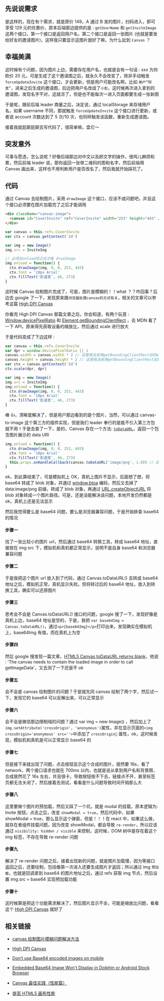## 先说说需求

是这样的，现在有个需求，就是原价 149，A 通过 B 发的图片，扫码进入，即可享受 129 元的优惠价，原本后端那边提供的是 : `getUserName` 和 `getInviteImage` 这两个接口，第一个接口是返回用户名，第二个接口是返回一张图片 (也就是要发给好友的邀请图片)，这样我只要显示这图片就好了嘛，为什么扯到 `Canvas` ？

## 幸福美满

这时候有个问题，因为图片上边，需要存在用户名，也就是会有一句话 : xxx 为你砍价 20 元，可是生成了这个邀请图之后，就永久不会改变了，除非手动触发 `forceUpdateInvite` 这个接口，才会更新，但是用户可能改名啊，比如 `用户“阿宽”`，进来之后生成的邀请图，后边把用户名改成了`小彭`，这时候再次进入拿到的邀请图，发现名字不对，这就凉了，但是也不能每次一进入页面都要生成一张新图

于是呢，跟前后端 leader 商量之后，决定说，通过 localStorage 来存储用户名，如果 username 不同，那就触发 `forceUpdateInvite` 这个接口进行更新，或者说 account 次数达到了 5 次/10 次，也同样触发该函数，重新生成邀请图。

接着我就屁颠屁颠去写代码了，很简单嘛，盘它～

## 突发意外

可事与愿违，怎么说呢？好像后端那边对中文以及颜文字的操作，很鸡儿麻烦和累，然后前端 leader 说，那你返回一张带二维码的图和名字，然后前端用 Canvas 画出来，这样也不用判断用户是否改名了，然后我就开始踩坑了。

## 代码

通过 Canvas 去绘制图片，采用 `drawImage` 这个接口，应该不成问题吧，并且这个接口必须要在图片加载完了之后才能调用

```html
<div className="canvas-image">
  <canvas id="CoverInvite" ref="CoverInvite" width="253" height="443" />
</div>
```

```javascript
var canvas = this.refs.CoverInvite
var ctx = canvas.getContext('2d')

var img = new Image()
img.src = InviteImg

// 必须在onload完之后才能 drwaImage
img.onload = function() {
  ctx.drawImage(img, 0, 0, 253, 443)
  ctx.font = '10px Arial'
  ctx.fillText('彭道宽', 46, 273)
}
```

这时候 Canvas 绘制图片完成了，可是，图片是模糊的！！what ？？咋回事？后边去 google 了一下，发现原来跟`浏览器处理canvas的方式有关`，相关的文章可以参考这篇 [High DPI Canvas](https://www.html5rocks.com/en/tutorials/canvas/hidpi/)

你看完 High DPI Canvas 那篇文章之后，你会知道，有两个玩意 : [Window.devicePixelRatio](https://developer.mozilla.org/zh-CN/docs/Web/API/Window/devicePixelRatio)
和 [Element.getBoundingClientRect](https://developer.mozilla.org/zh-CN/docs/Web/API/Element/getBoundingClientRect) ，去 MDN 看了一下 API，原来得先获取设备的缩放比，然后通过 scale 进行放大

于是代码变成了下边这样 :

```javascript
var canvas = this.refs.CoverInvite
var dpr = window.devicePixelRatio || 1
canvas.width = canvas.width * 2 // 这里我没采用getBoundingClientRect后的width
canvas.height = canvas.height * 2 // 这里我没采用getBoundingClientRect后的height
var ctx = canvas.getContext('2d')
ctx.scale(dpr, dpr)

var img = new Image()
img.src = InviteImg
img.onload = function() {
  ctx.drawImage(img, 0, 0, 253, 443)
  ctx.font = '10px Arial'
  ctx.fillText('彭道宽', 46, 273)
}
```

棒 👍，清晰度解决了，但是用户那边看到的是个图片，当然，可以通过 canvas-to-image 这个第三方的插件实现，但是我们 leader 奉行的是能不引入第三方包就不用！于是去查了一下，是的，Canvas 存在一个方法: [`toDataURL`](<(https://developer.mozilla.org/zh-CN/docs/Web/API/HTMLCanvasElement/toDataURL#Example:_Dynamically_change_images)>)，返回一个包含图片展示的 data URI

```javascript
img.onload = function() {
  ctx.drawImage(img, 0, 0, 253, 443)
  ctx.font = '10px Arial'
  ctx.fillText('彭道宽', 46, 273)
  this.props.onHandleCallback(canvas.toDataURL('image/png', 1.0)) // 回传此data URI
}
```

ok，到此算结束了，可是模拟机上 OK，真机上图片不显示，后面想了想，将 base64 转成了 blob 对象，并通过 [window.btoa](https://developer.mozilla.org/zh-CN/docs/Web/API/WindowBase64/btoa) 编码，然后又去掉了 data:image/png 前缀，转成了 blob 对象，再通过 [URL.createObjectURL](https://developer.mozilla.org/zh-CN/docs/Web/API/URL/createObjectURL) 将 blob 对象转成一个图片路径。可是，还是没能解决该问题，本地开发仍然都是 ok，真机上还是无法显示

然后我觉得要么是 base64 问题，要么是浏览器兼容问题，于是开始排查 base64 的情况

#### 步骤一

找了一张比较小的图片 url，然后通过 base64 转换工具，转成 base64 地址，直接放在 img src 下，模拟机和真机都正常显示，说明不是自身 base64 和浏览器兼容问题

#### 步骤二

于是我把这个图片 url 放入到了代码，通过 Canvas.toDataURL() 去转成 base64 地址之后，模拟机正常，真机显示失败。但将转过后的 base64 地址，放入到转换工具，确实可以还原图片

#### 步骤三

思考会不会是 Canvas.toDataURL() 接口的问题，google 搜了一下，发现好像是真机上边，base64 地址是空的，于是，我把 `var base64Img = Canvas.toDataURL()`，通过`<p>{base64Img}</p>`打印出来，发现确实在模拟机上，base64Img 有值，而在真机上为空

#### 步骤四

然后 google 搜发现一篇文章，[HTML5 Canvas toDataURL returns blank](https://stackoverflow.com/questions/31193418/html5-canvas-todataurl-returns-blank)，他说 : 'The canvas needs to contain the loaded image in order to call getImageData'，又去测了一下还是不 ok

#### 步骤五

会不会是 canvas 绘制图片的问题？于是就先同 canvas 绘制了两个字，然后试一下，发现它的 base64 可以反解出来，可以正常显示

#### 步骤六

会不会是微信那边限制域的问题？通过 var img = new Image() ，然后加上了`img.setAttribute('crossOrigin', 'anonymous')`属性，并在显示页面的`<img crossOrigin='anonymous' src=''>`中添加了 `crossOrigin` 属性，ok，这时候发现，模拟机和真机是可以正常显示 base64 的

#### 步骤七

但是接下来就出现了问题，点击按钮显示这个合成的图片，居然要 16s，看了 network，两个接口请求也就在 700ms 以内，也就是说从拿到用户名和背景图，合成居然花了 16s 左右，并且很卡，导致按钮按不下去，链接点不开，甚至标签页都无法关闭了，然后接着去测试，看看是什么问题导致时间开销那么大

#### 步骤八

这里要做个图片的预加载，然后又踩了一个坑，就是 modal 的挂载，原本逻辑为: Invite 按钮，点击之后，改变 `showModal = true`，然后代码中，如果 showModal = true，那么显示这个弹窗，但是！！！在 react 中，如果这么做，就存在者组件挂载问题，因为改变 showModal，都会导致 `re-render`，所以应该通过 `visibility: hidden / visible` 来控制，这时候，DOM 树中是存在着这个 img 标签，不存在导致 re-render 问题

#### 步骤九

解决了 re-render 问题之后，接着出现新的问题，就是图片加载慢，因为等接口返回之后，还要绘制，包括像第一次进入还要生成图片才返回；所以通过 img `预加载`，也就是回调拿到 base64 的图片地址之后，通过 refs 获取 img 节点，然后设置 img.src = base64 实现预加载功能

#### 步骤十

这时候算是把这个功能需求解决了，然后图片显示不全，可能是缩放比问题，看看这个 [High DPI Canvas](https://www.html5rocks.com/en/tutorials/canvas/hidpi/) 就好了

## 相关链接

- [canvas 绘制图片模糊问题解决方法](https://segmentfault.com/a/1190000003730246)

- [High DPI Canvas](https://www.html5rocks.com/en/tutorials/canvas/hidpi/)

- [Don’t use Base64 encoded images on mobile](https://medium.com/snapp-mobile/dont-use-base64-encoded-images-on-mobile-13ddeac89d7c)

- [Embedded Base64 Image Won't Display in Dolphin or Android Stock Browser](https://stackoverflow.com/questions/7339721/embedded-base64-image-wont-display-in-dolphin-or-android-stock-browser)

- [Canvas 最佳实践（性能篇）](http://taobaofed.org/blog/2016/02/22/canvas-performance/)

- [提高 HTML5 画布性能](https://www.html5rocks.com/zh/tutorials/canvas/performance/)
